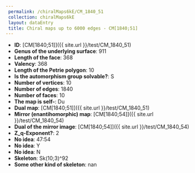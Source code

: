 ```yaml
--- 
 permalink: /chiralMaps6kE/CM_1840_51 
 collection: chiralMaps6kE
 layout: dataEntry
 title: Chiral maps up to 6000 edges - CM[1840;51]
---
```


- **ID**: [CM[1840;51]]({{ site.url }}/test/CM_1840_51)
- **Genus of the underlying surface**: 911
- **Length of the face**: 368
- **Valency**: 368
- **Length of the Petrie polygon**: 10
- **Is the automorphism group solvable?**: S
- **Number of vertices**: 10
- **Number of edges**: 1840
- **Number of faces**: 10
- **The map is self-**: Du
- **Dual map**: [CM[1840;51]]({{ site.url }}/test/CM_1840_51)
- **Mirror (enantihomorphic) map**: [CM[1840;54]]({{ site.url }}/test/CM_1840_54)
- **Dual of the mirror image**: [CM[1840;54]]({{ site.url }}/test/CM_1840_54)
- **Z_q-Exponent?**: 2
- **No idea**:  47:54
- **No idea**: Y
- **No idea**: N
- **Skeleton**: Sk(10;3)^92
- **Some other kind of skeleton**: nan
